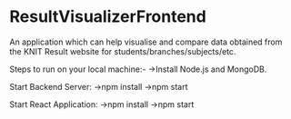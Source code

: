 # ResultVisualizerFrontend
An application which can help visualise and compare data obtained from the KNIT Result website for students/branches/subjects/etc.

Steps to run on your local machine:-
->Install Node.js and MongoDB.

Start Backend Server:
->npm install
->npm start

Start React Application:
->npm install
->npm start
